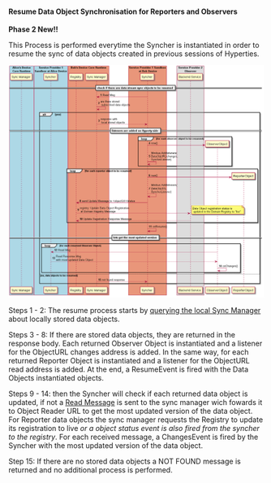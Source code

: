 #### Resume Data Object Synchronisation for Reporters and Observers

**Phase 2 New!!**

This Process is performed everytime the Syncher is instantiated in order to resume the sync of data objects created in previous sessions of Hyperties.

![Figure Resume a Sync Data Object](data-object-resume.png)

Steps 1 - 2: The resume process starts by [querying the local Sync Manager](https://github.com/reTHINK-project/specs/blob/master/messages/data-sync-messages.md#query-the-sync-manager-about-observer-and-reporter-objects-to-be-resumed) about locally stored data objects.

Steps 3 - 8: If there are stored data objects, they are returned in the response body. Each returned Observer Object is instantiated and a listener for the ObjectURL changes address is added. In the same way, for each returned Reporter Object is instantiated and a listener for the ObjectURL read address is added. At the end, a ResumeEvent is fired with the Data Objects instantiated objects.

Steps 9 - 14: then the Syncher will check if each returned data object is updated, if not a [Read Message](https://github.com/reTHINK-project/specs/blob/master/messages/data-sync-messages.md#data-object-read) is sent to the sync manager wich fowards it to Object Reader URL to get the most updated version of the data object. For Reporter data objects the sync manager requests the Registry to update its registration to live *or a object status event is also fired from the syncher to the registry*. For each received message, a ChangesEvent is fired by the Syncher with the most updated version of the data object. 

Step 15: If there are no stored data objects a NOT FOUND message is returned and no additional process is performed.
